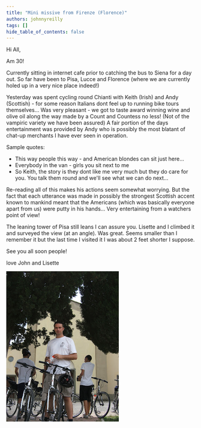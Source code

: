 ```yaml
---
title: "Mini missive from Firenze (Florence)"
authors: johnnyreilly
tags: []
hide_table_of_contents: false
---
```

Hi All,

Am 30!

Currently sitting in internet cafe prior to catching the bus to Siena for a day out. So far have been to Pisa, Lucce and Florence (where we are currently holed up in a very nice place indeed!)

Yesterday was spent cycling round Chianti with Keith (Irish) and Andy (Scottish) - for some reason Italians dont feel up to running bike tours themselves... Was very pleasant - we got to taste award winning wine and olive oil along the way made by a Count and Countess no less! (Not of the vampiric variety we have been assured) A fair portion of the days entertainment was provided by Andy who is possibly the most blatant of chat-up merchants I have ever seen in operation.

Sample quotes:

- This way people this way - and American blondes can sit just here...
- Everybody in the van - girls you sit next to me
- So Keith, the story is they dont like me very much but they do care for you. You talk them round and we'll see what we can do next...

<!-- -->

Re-reading all of this makes his actions seem somewhat worrying. But the fact that each utterance was made in possibly the strongest Scottish accent known to mankind meant that the Americans (which was basically everyone apart from us) were putty in his hands... Very entertaining from a watchers point of view!

The leaning tower of Pisa still leans I can assure you. Lisette and I climbed it and surveyed the view (at an angle). Was great. Seems smaller than I remember it but the last time I visited it I was about 2 feet shorter I suppose.

See you all soon people!

love John and Lisette

![](DSCF2190.JPG)


